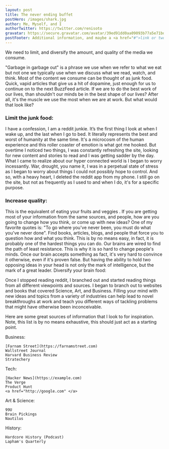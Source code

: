 ```yaml
---
layout: post
title: The never ending buffet
postHero: /images/shark.jpg
author: Me, Myself, and I
authorTwitter: https://twitter.com/renisoto
gravatar: https://secure.gravatar.com/avatar/39ed91dd0aa09093b77a5e71bd70d7c0
postFooter: Additional information, and maybe a <a href="#">link or two</a>
---
```


We need to limit, and diversify the amount, and quality of the media we consume.

"Garbage in garbage out" is a phrase we use when we refer to what we eat but not one we typically use when we discuss what we read, watch, and think. Most of the content we consume can be thought of as junk food. Quick, vapid articles that give us a hit of dopamine, just enough for us to continue on to the next BuzzFeed article. If we are to do the best work of our lives, than shouldn't our minds be in the best shape of our lives? After all, it's the muscle we use the most when we are at work. But what would that look like?

<h3> Limit the junk food: </h3>

I have a confession, I am a reddit junkie. It’s the first thing I look at when I wake up, and the last when I go to bed. It literally represents the best and worst of humanity at the same time. It's a microcosm of the human experience and this roller coaster of emotion is what got me hooked. But overtime I noticed two things, I was constantly refreshing the site, looking for new content and stories to read and I was getting sadder by the day. What I came to realize about our hyper connected world is I began to worry incessantly. War, drought, you name it, I was in a perpetual state of stress as I began to worry about things I could not possibly hope to control. And so, with a heavy heart, I deleted the reddit app from my phone. I still go on the site, but not as frequently as I used to and when I do, it's for a specific purpose.

<h3> Increase quality: </h3>

This is the equivalent of eating your fruits and veggies . If you are getting most of your information from the same sources, and people, how are you going to change how you think, or come up with new ideas? One of my favorite quotes is: "To go where you've never been, you must do what you've never done". Find books, articles, blogs, and people that force you to question how and what you think. This is by no means easy, in fact, it is probably one of the hardest things you can do. Our brains are wired to find the path of least resistance. This is why it is so hard to change people's minds. Once our brain accepts something as fact, it's very hard to convince it otherwise, even if it's proven false. But having the ability to hold two opposing ideas in your head is not only the mark of intelligence, but the mark of a great leader.
Diversify your brain food:

Once I stopped reading reddit, I branched out and started reading things from all different viewpoints and sources. I began to branch out to websites and books that covered Science, Art, and Business. Filling your mind with new ideas and topics from a variety of industries can help lead to novel breakthroughs at work and teach you different ways of tackling problems that might have otherwise been inconceivable.

Here are some great sources of information that I look to for inspiration. Note, this list is by no means exhaustive, this should just act as a starting point.

Business:

    [Farnam Street](https://farnamstreet.com)
    Wallstreet Journal
    Harvard Business Review
    Stratechery

Tech:

    [Hacker News](https://example.com)
    The Verge
    Product Hunt
    <a href="http://google.com" </a>
Art & Science:

    99U
    Brain Pickings
    Nautilus

History:

    Hardcore History (Podcast)
    Lapham's Quarterly
